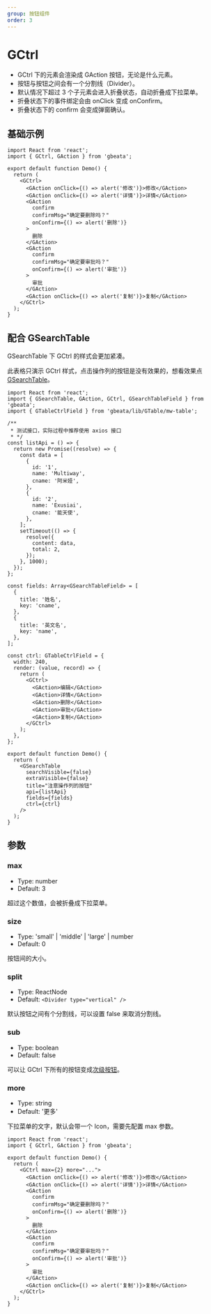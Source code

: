 ```yaml
---
group: 按钮组件
order: 3
---
```


# GCtrl

- GCtrl 下的元素会渲染成 GAction 按钮，无论是什么元素。
- 按钮与按钮之间会有一个分割线（Divider）。
- 默认情况下超过 3 个子元素会进入折叠状态，自动折叠成下拉菜单。
- 折叠状态下的事件绑定会由 onClick 变成 onConfirm。
- 折叠状态下的 confirm 会变成弹窗确认。

## 基础示例

```tsx
import React from 'react';
import { GCtrl, GAction } from 'gbeata';

export default function Demo() {
  return (
    <GCtrl>
      <GAction onClick={() => alert('修改')}>修改</GAction>
      <GAction onClick={() => alert('详情')}>详情</GAction>
      <GAction
        confirm
        confirmMsg="确定要删除吗？"
        onConfirm={() => alert('删除')}
      >
        删除
      </GAction>
      <GAction
        confirm
        confirmMsg="确定要审批吗？"
        onConfirm={() => alert('审批')}
      >
        审批
      </GAction>
      <GAction onClick={() => alert('复制')}>复制</GAction>
    </GCtrl>
  );
}
```

## 配合 GSearchTable

GSearchTable 下 GCtrl 的样式会更加紧凑。

此表格只演示 GCtrl 样式，点击操作列的按钮是没有效果的，想看效果点 [GSearchTable][gsearchtable]。

```tsx
import React from 'react';
import { GSearchTable, GAction, GCtrl, GSearchTableField } from 'gbeata';
import { GTableCtrlField } from 'gbeata/lib/GTable/mw-table';

/**
 * 测试接口，实际过程中推荐使用 axios 接口
 * */
const listApi = () => {
  return new Promise((resolve) => {
    const data = [
      {
        id: '1',
        name: 'Multiway',
        cname: '阿米娅',
      },
      {
        id: '2',
        name: 'Exusiai',
        cname: '能天使',
      },
    ];
    setTimeout(() => {
      resolve({
        content: data,
        total: 2,
      });
    }, 1000);
  });
};

const fields: Array<GSearchTableField> = [
  {
    title: '姓名',
    key: 'cname',
  },
  {
    title: '英文名',
    key: 'name',
  },
];

const ctrl: GTableCtrlField = {
  width: 240,
  render: (value, record) => {
    return (
      <GCtrl>
        <GAction>编辑</GAction>
        <GAction>详情</GAction>
        <GAction>删除</GAction>
        <GAction>审批</GAction>
        <GAction>复制</GAction>
      </GCtrl>
    );
  },
};

export default function Demo() {
  return (
    <GSearchTable
      searchVisible={false}
      extraVisible={false}
      title="注意操作列的按钮"
      api={listApi}
      fields={fields}
      ctrl={ctrl}
    />
  );
}
```

## 参数

### max

- Type: number
- Default: 3

超过这个数值，会被折叠成下拉菜单。

### size

- Type: 'small' | 'middle' | 'large' | number
- Default: 0

按钮间的大小。

### split

- Type: ReactNode
- Default: `<Divider type="vertical" />`

默认按钮之间有个分割线，可以设置 false 来取消分割线。

### sub

- Type: boolean
- Default: false

可以让 GCtrl 下所有的按钮变成[次级按钮](./mw-button#次级字体)。

### more

- Type: string
- Default: '更多'

下拉菜单的文字，默认会带一个 Icon，需要先配置 max 参数。

```tsx
import React from 'react';
import { GCtrl, GAction } from 'gbeata';

export default function Demo() {
  return (
    <GCtrl max={2} more="...">
      <GAction onClick={() => alert('修改')}>修改</GAction>
      <GAction onClick={() => alert('详情')}>详情</GAction>
      <GAction
        confirm
        confirmMsg="确定要删除吗？"
        onConfirm={() => alert('删除')}
      >
        删除
      </GAction>
      <GAction
        confirm
        confirmMsg="确定要审批吗？"
        onConfirm={() => alert('审批')}
      >
        审批
      </GAction>
      <GAction onClick={() => alert('复制')}>复制</GAction>
    </GCtrl>
  );
}
```

[gsearchtable]: ../g-search-table
